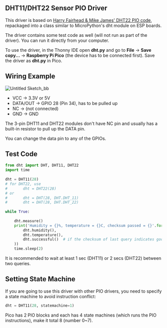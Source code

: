 ## DHT11/DHT22 Sensor PIO Driver

This driver is based on [Harry Fairhead & Mike James' DHT22 PIO code](https://www.i-programmer.info/programming/hardware/14572-the-pico-in-micropython-a-pio-driver-for-the-dht22.html?start=2), repackaged into a class similar to MicroPython's dht module on ESP boards.

The driver contains some test code as well (will not run as part of the driver). You can run it directly from your computer.

To use the driver, in the Thonny IDE open **dht.py** and go to **File** -> **Save copy...** -> **Raspberry Pi Pico** (the device has to be connected first). Save the driver as **dht.py** in Pico.

## Wiring Example

![Untitled Sketch_bb](https://user-images.githubusercontent.com/44191076/129920511-e2e7ba2d-118a-428d-9d83-16fe1435604f.png)

* VCC -> 3.3V or 5V
* DATA/OUT -> GPIO 28 (Pin 34), has to be pulled up
* NC -> (not connected)
* GND -> GND

The 3-pin DHT11 and DHT22 modules don't have NC pin and usually has a built-in resistor to pull up the DATA pin.

You can change the data pin to any of the GPIOs.

## Test Code

```python
from dht import DHT, DHT11, DHT22
import time
    
dht = DHT11(28)
# for DHT22, use
#       dht = DHT22(28)
# or
#       dht = DHT(28, DHT.DHT_11)
#       dht = DHT(28, DHT.DHT_22)
    
while True:
    
    dht.measure()
    print('Humidity = {}%, temperature = {}C, checksum passed = {}'.format(
        dht.humidity(),
        dht.temperature(),
        dht.successful()  # if the checksum of last query indicates good data
    ))
    time.sleep(2)
```

It is recommended to wait at least 1 sec (DHT11) or 2 secs (DHT22) between two queries.

## Setting State Machine

If you are going to use this driver with other PIO drivers, you need to specify a state machine to avoid instruction conflict:

```python
dht = DHT11(28, statemachine=1)
```

Pico has 2 PIO blocks and each has 4 state machines (which runs the PIO instructions), make it total 8 (number 0~7).
